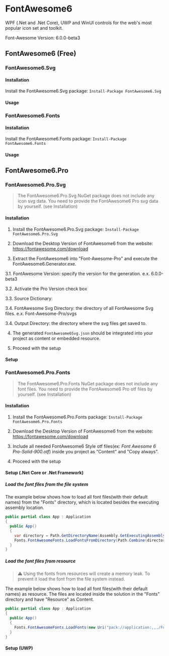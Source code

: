 # FontAwesome6

WPF (.Net and .Net Core), UWP and WinUI controls for the web's most popular icon set and toolkit.

Font-Awesome Version: 6.0.0-beta3

## FontAwesome6 (Free)

### FontAwesome6.Svg

#### Installation

Install the FontAwesome6.Svg package: `Install-Package FontAwesome6.Svg`

#### Usage



### FontAwesome6.Fonts

#### Installation

Install the FontAwesome6.Fonts package: `Install-Package FontAwesome6.Fonts`

#### Usage



## FontAwesome6.Pro

### FontAwesome6.Pro.Svg

>The FontAwesome6.Pro.Svg NuGet package does not include any icon svg data. You need to provide the FontAwesome6 Pro svg data by yourself. (see Installation)

#### Installation

1. Install the FontAwesome6.Pro.Svg package: `Install-Package FontAwesome6.Pro.Svg`

2. Download the Desktop Version of FontAwesome6 from the website: https://fontawesome.com/download

3. Extract the FontAwesome6 into "Font-Awesome-Pro" and execute the FontAwesome6.Generator.exe.

3.1. FontAwesome Version: specify the version for the generation. e.x. 6.0.0-beta3

3.2. Activate the Pro Version check box

3.3. Source Dictionary: 

3.4. FontAwesome Svg Directory: the directory of all FontAwesome Svg files. e.x. Font-Awesome-Pro/svgs

3.4. Output Directory: the directory where the svg files get saved to.

4. The generated `FontAwesome6Svg.json` should be integrated into your project as content or embedded resource.

5. Proceed with the setup

#### Setup

### FontAwesome6.Pro.Fonts

>The FontAwesome6.Pro.Fonts NuGet package does not include any font files. You need to provide the FontAwesome6 Pro otf files by yourself. (see Installation)

#### Installation

1. Install the FontAwesome6.Pro.Fonts package: `Install-Package FontAwesome6.Pro.Fonts`

2. Download the Desktop Version of FontAwesome6 from the website: https://fontawesome.com/download

3. Include all needed FontAwesome6 Style otf files(ex: *Font Awesome 6 Pro-Solid-900.otf*) inside you project as "Content" and "Copy always".

4. Proceed with the setup

#### Setup (.Net Core or .Net Framework)

##### Load the font files from the file system

The example below shows how to load all font files(with their default names) from the "Fonts" directory, which is located besides the executing assembly location.

```csharp
public partial class App : Application
{
  public App()
  {
    var directory = Path.GetDirectoryName(Assembly.GetExecutingAssembly().Location);
    Fonts.FontAwesomeFonts.LoadFontsFromDirectory(Path.Combine(directory, "Fonts") + "/");      
  }
}
```

##### Load the font files from resource

>:warning: Using the fonts from resources will create a memory leak. To prevent it load the font from the file system instead.

The example below shows how to load all font files(with their default names) as resource. The files are located inside the solution in the "Fonts" directory and have "Resource" as Content.

```csharp
public partial class App : Application
{
  public App()
  {
    Fonts.FontAwesomeFonts.LoadFonts(new Uri("pack://application:,,,/Fonts/"));      
  }
}
```

#### Setup (UWP)

